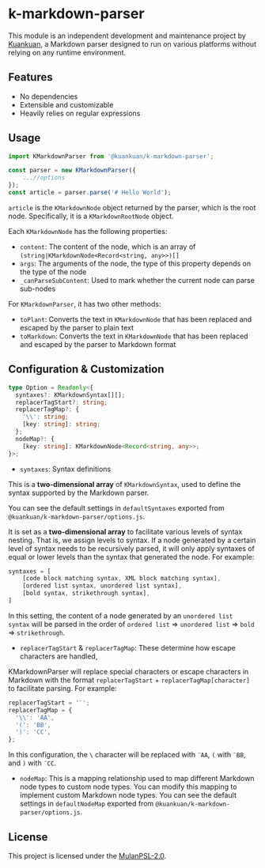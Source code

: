 # k-markdown-parser

This module is an independent development and maintenance project by [Kuankuan](https://www.kuankuan.site/ "Kuankuan's Little Corner"), a Markdown parser designed to run on various platforms without relying on any runtime environment.

## Features

- No dependencies
- Extensible and customizable
- Heavily relies on regular expressions

## Usage

```js
import KMarkdownParser from '@kuankuan/k-markdown-parser';

const parser = new KMarkdownParser({
    ...//options
});
const article = parser.parse('# Hello World');
```

`article` is the `KMarkdownNode` object returned by the parser, which is the root node. Specifically, it is a `KMarkdownRootNode` object.

Each `KMarkdownNode` has the following properties:

- `content`: The content of the node, which is an array of `(string|KMarkdownNode<Record<string, any>>)[]`
- `args`: The arguments of the node, the type of this property depends on the type of the node
- `_canParseSubContent`: Used to mark whether the current node can parse sub-nodes

For `KMarkdownParser`, it has two other methods:

- `toPlant`: Converts the text in `KMarkdownNode` that has been replaced and escaped by the parser to plain text
- `toMarkdown`: Converts the text in `KMarkdownNode` that has been replaced and escaped by the parser to Markdown format

## Configuration & Customization

```ts
type Option = Readonly<{
  syntaxes?: KMarkdownSyntax[][];
  replacerTagStart?: string;
  replacerTagMap?: {
    '\\': string;
    [key: string]: string;
  };
  nodeMap?: {
    [key: string]: KMarkdownNode<Record<string, any>>;
}>;
```

- `syntaxes`: Syntax definitions

This is a **two-dimensional array** of `KMarkdownSyntax`, used to define the syntax supported by the Markdown parser.

You can see the default settings in `defaultSyntaxes` exported from `@kuankuan/k-markdown-parser/options.js`.

It is set as a **two-dimensional array** to facilitate various levels of syntax nesting. That is, we assign levels to syntax. If a node generated by a certain level of syntax needs to be recursively parsed, it will only apply syntaxes of equal or lower levels than the syntax that generated the node. For example:

```js
syntaxes = [
    [code block matching syntax, XML block matching syntax],
    [ordered list syntax, unordered list syntax],
    [bold syntax, strikethrough syntax],
]
```

In this setting, the content of a node generated by an `unordered list syntax` will be parsed in the order of `ordered list` => `unordered list` => `bold` => `strikethrough`.

- `replacerTagStart` & `replacerTagMap`: These determine how escape characters are handled,

KMarkdownParser will replace special characters or escape characters in Markdown with the format `replacerTagStart` + `replacerTagMap[character]` to facilitate parsing. For example:

```js
replacerTagStart = '¨';
replacerTagMap = {
  '\\': 'AA',
  '(': 'BB',
  ')': 'CC',
};
```

In this configuration, the `\` character will be replaced with `¨AA`, `(` with `¨BB`, and `)` with `¨CC`.

- `nodeMap`: This is a mapping relationship used to map different Markdown node types to custom node types. You can modify this mapping to implement custom Markdown node types. You can see the default settings in `defaultNodeMap` exported from `@kuankuan/k-markdown-parser/options.js`.

## License

This project is licensed under the [MulanPSL-2.0](./LICENSE).
